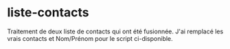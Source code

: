 # liste-contacts
Traitement de deux liste de contacts qui ont été fusionnée. J'ai remplacé les vrais contacts et Nom/Prénom pour le script ci-disponible. 
